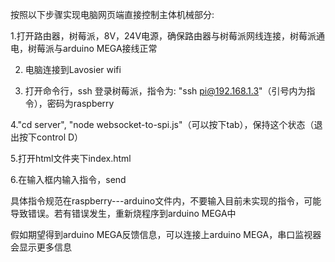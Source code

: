 按照以下步骤实现电脑网页端直接控制主体机械部分:

1.打开路由器，树莓派，8V，24V电源，确保路由器与树莓派网线连接，树莓派通电，树莓派与arduino MEGA接线正常

2. 电脑连接到Lavosier wifi

3. 打开命令行，ssh 登录树莓派，指令为: "ssh pi@192.168.1.3"（引号内为指令），密码为raspberry

4."cd server", "node websocket-to-spi.js"（可以按下tab），保持这个状态（退出按下control D）

5.打开html文件夹下index.html

6.在输入框内输入指令，send

具体指令规范在raspberry---arduino文件内，不要输入目前未实现的指令，可能导致错误。若有错误发生，重新烧程序到arduino MEGA中

假如期望得到arduino MEGA反馈信息，可以连接上arduino MEGA，串口监视器会显示更多信息